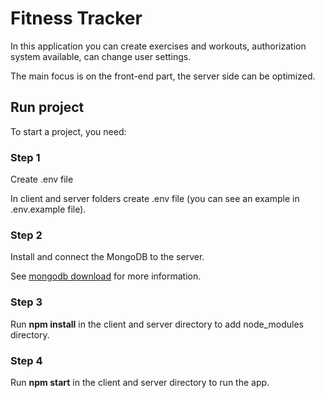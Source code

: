 # Fitness Tracker

In this application you can create exercises and workouts, authorization system available, can change user settings.

The main focus is on the front-end part, the server side can be optimized.

## Run project

To start a project, you need:

### Step 1

Create .env file

In client and server folders create .env file (you can see an example in .env.example file).

### Step 2

Install and connect the MongoDB to the server.

See [mongodb download](https://www.mongodb.com/try/download) for more information.

### Step 3

Run **npm install** in the client and server directory to add node_modules directory.

### Step 4

Run **npm start** in the client and server directory to run the app.
